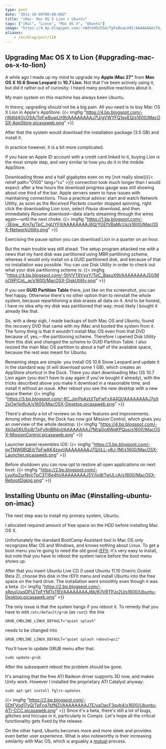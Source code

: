 ```yaml
---
type: post
date: "2011-10-09T00:00:00Z"
title: "iMac: Mac OS X Lion + Ubuntu"
tags: ["iMac", "Linux", "Mac OS X", "Ubuntu"]
image: "https://4.bp.blogspot.com/-rWdtd4OcDSA/TpFwBuwLH9I/AAAAAAAAJ7U/gVWYFQ1qvEQ/s1600/MacOSX-AppStore.picasaweb.png"
aliases:
    - /en/blog/post/120
---
```


## Upgrading Mac OS X to Lion {#upgrading-mac-os-x-to-lion}

A while ago I made up my mind to upgrade my **Apple iMac 27"** from **Mac OS X 10.6 Snow Leopard** to **10.7 Lion**. Not that I've been actively using it, but did it rather out of curiosity: I heard many positive reactions about it.

My main system on this machine has always been Ubuntu.

In theory, upgrading should not be a big pain. All you need is to buy Mac OS X Lion in Apple's AppStore:
{{< imgfig "https://4.bp.blogspot.com/-rWdtd4OcDSA/TpFwBuwLH9I/AAAAAAAAJ7U/gVWYFQ1qvEQ/s1600/MacOSX-AppStore.picasaweb.png" >}}

<!--more-->

After that the system would download the installation package (3.5 GB) and install it.

In practice however, it is a bit more complicated.

If you have an Apple ID account with a credit card linked to it, buying Lion is the most simple step, and very similar to how you do it in the mobile AppStore.

Downloading three and a half gigabytes even on my [not really slow]({{< relref path="0100" lang="ru" >}}) connection took much longer than I would expect: after a few hours the download progress gauge was still showing about one third of the bar. Apple servers seem to have issues with maintaining connections. Thus a practical advice: start and watch Network Utility, as soon as the *Received Packets* counter stopped spinning, right click the downloading Lion icon, select *Pause download*, and then immediately *Resume download*—data starts streaming through the wires again—until the next choke:
{{< imgfig "https://1.bp.blogspot.com/--3Epw__Km7s/TpC_hgUYFII/AAAAAAAAJ6Q/YGEfVBaMcUs/s1600/MacOSX-NetworkUtility.png" >}}

Exercising the pause option you can download Lion in a quarter on an hour.

But the main trouble was still ahead. The setup program attacked me with a news that my hard disk was partitioned using MBR partitining scheme, whereas it would only install on a GUID partitioned disk, and because of that no installation was possible. You can use Disk Utility in order to check out what your disk partitioning scheme is:
{{< imgfig "https://4.bp.blogspot.com/-5tIVVT6VyqY/TpC_BaxuX9I/AAAAAAAAJ50/MoO9PjCnL_w/s1600/MacOSX-DiskUtility.png" >}}

If you see **GUID Partition Table** there, just like on the screenshot, you can feel happy. Otherwise there's no other option than to reinstall the whole system, because repartitioning a disk erases all data on it. And to be honest, I have no idea why my disk was partitioned that way; most likely I bought it already like that.

So, with a deep sigh, I made backups of both Mac OS and Ubuntu, found the recovery DVD that came with my iMac and booted the system from it. The funny thing is that it wouldn't install Mac OS even from that DVD because of, yes,—the partitioning scheme. Therefore I opened Disk Utility from this disk and changed the scheme to GUID Partition Table. I also resized the main Mac OS partition to about a half of the available space, because the rest was meant for Ubuntu.

Remaining steps are simple: you install OS 10.6 Snow Leopard and update it in the standard way (it will download some 1 GB), which creates an AppStore shortcut in the Dock. There you start downloading Mac OS 10.7 Lion again (you don't have to pay again if you've bought it already), with the tricks described above you make it download in a reasonable time, and install it without an issue. After reboot you see the new desktop with a new space theme:
{{< imgfig "https://3.bp.blogspot.com/-8C_JqrPpAzU/TpFwFxX44QI/AAAAAAAAJ7g/t2sOw1pi6cA/s1600/MacOSX-Desktop.picasaweb.png" >}}

There's already a lot of reviews on its new features and improvements. Among other things, the Dock has now got Mission Control, which gives you an overview of the whole desktop:
{{< imgfig "https://4.bp.blogspot.com/-Xk0aGRU5sj8/TpFv9nBR4vI/AAAAAAAAJ7M/aGo6WqKPQus/s1600/MacOSX-MissionControl.picasaweb.png" >}}

Launcher panel resembles iOS:
{{< imgfig "https://3.bp.blogspot.com/-pvTNW6BQEiI/TpFwAK4zoyI/AAAAAAAAJ7Q/jiLL-v8J-fM/s1600/MacOSX-Launcher.picasaweb.png" >}}

Before shutdown you can now opt to restore all open applications on next boot:
{{< imgfig "https://2.bp.blogspot.com/-LyuXpZurNnI/TpC3TI6e4hI/AAAAAAAAJ5Y/Ixi8iTwULcA/s1600/MacOSX-RebootDialog.png" >}}

## Installing Ubuntu on iMac {#installing-ubuntu-on-imac}

The next step was to install my primary system, Ubuntu.

I allocated required amount of free space on the HDD before installing Mac OS X.

Unfortunately the standard BootCamp Assistant tool in Mac OS only recognizes Mac OS and Windows, and knows nothing about Linux. To get a boot menu you're going to need the old good [rEFIt](http://refit.sourceforge.net/): it's very easy to install, but note that you have to reboot the system twice before the boot menu shows up.

After that you insert Ubuntu Live CD (I used Ubuntu 11.10 Oneiric Ocelot Beta 2), choose this disk in the rEFIt menu and install Ubuntu into the free space on the hard drive. The installation went smoothly even though it was a beta.
{{< imgfig "https://2.bp.blogspot.com/-sRpujUuqDPU/TpFYMTs11EI/AAAAAAAAJ6k/Kj1VRTPJx2U/s1600/Ubuntu-Desktop.picasaweb.png" >}}

The only issue is that the system hangs if you reboot it. To remedy that you have to edit `/etc/default/grub` (as `root`): the line

    GRUB_CMDLINE_LINUX_DEFAULT="quiet splash"

needs to be changed into

    GRUB_CMDLINE_LINUX_DEFAULT="quiet splash reboot=pci"

You'll have to update GRUB menu after that:

    sudo update-grub

After the subsequent reboot the problem should be gone.

It's amazing that the free ATI Radeon driver supports 3D now, and makes Unity work. However I installed the proprietary ATI Catalyst anyway:

    sudo apt-get install fglrx-updates

{{< imgfig "https://2.bp.blogspot.com/-SDtFVod17yQ/TpFcq7bfNZI/AAAAAAAAJ7E/yaOacF3qvb4/s1600/Ubuntu-ATI-CCC.picasaweb.png" >}}
Since it's a beta, there's still a lot of bugs, glitches and hiccups in it, particularly in Compiz. Let's hope all the critical functionality gets fixed by the release.

On the other hand, Ubuntu becomes more and more sleek and provides even better user experience. What is also noteworthy is their increasing similarity with Mac OS, which is arguably a [mutual](http://cassidyjames.com/b/61) process.
